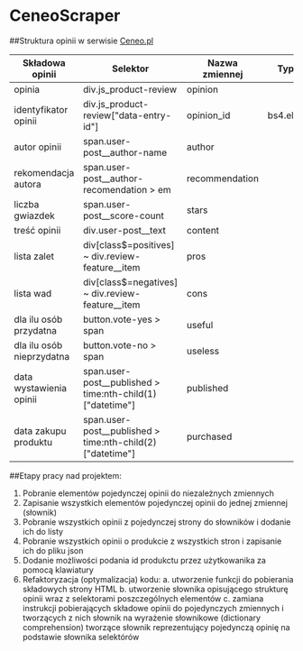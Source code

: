 # CeneoScraper

##Struktura opinii w serwisie [Ceneo.pl](https://www.ceneo.pl/)

|Składowa opinii|Selektor|Nazwa zmiennej|Typ danych|
|---------------|--------|--------------|----------|
|opinia|div.js_product-review|opinion||
|identyfikator opinii|div.js_product-review\["data-entry-id"\]|opinion_id|bs4.element.Tag|
|autor opinii|span.user-post__author-name|author||
|rekomendacja autora|span.user-post__author-recomendation > em|recommendation||
|liczba gwiazdek|span.user-post__score-count|stars||
|treść opinii|div.user-post__text|content||
|lista zalet|div\[class$=positives\] ~ div.review-feature__item|pros||
|lista wad|div\[class$=negatives\] ~ div.review-feature__item|cons||
|dla ilu osób przydatna|button.vote-yes > span|useful|
|dla ilu osób nieprzydatna|button.vote-no > span|useless||
|data wystawienia opinii|span.user-post__published > time:nth-child(1)\["datetime"\]|published||
|data zakupu produktu|span.user-post__published > time:nth-child(2)\["datetime"\]|purchased||

##Etapy pracy nad projektem:
1. Pobranie elementów pojedynczej opinii do niezależnych zmiennych
2. Zapisanie wszystkich elementów pojedynczej opinii do jednej zmiennej \(słownik\)
3. Pobranie wszystkich opinii z pojedynczej strony do słowników i dodanie ich do listy
4. Pobranie wszystkich opinii o produkcie z wszystkich stron i zapisanie ich do pliku json
5. Dodanie możliwości podania id produkctu przez użytkowanika za pomocą klawiatury
6. Refaktoryzacja \(optymalizacja\) kodu:
    a. utworzenie funkcji do pobierania składowych strony HTML
    b. utworzenie słownika opisującego strukturę opinii wraz z selektorami poszczególnych elementów
    c. zamiana instrukcji pobierających składowe opinii do pojedynczych zmiennych i tworzących z nich słownik na wyrażenie słownikowe \(dictionary comprehension\) tworzące słownik reprezentujący pojedynczą opinię na podstawie słownika selektórów